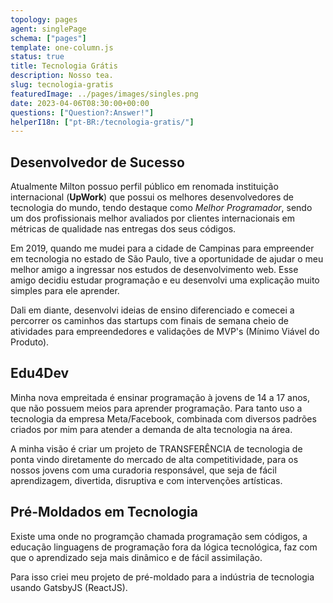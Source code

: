 ```yaml
---
topology: pages
agent: singlePage
schema: ["pages"]
template: one-column.js
status: true
title: Tecnologia Grátis
description: Nosso tea.
slug: tecnologia-gratis
featuredImage: ../pages/images/singles.png
date: 2023-04-06T08:30:00+00:00
questions: ["Question?:Answer!"]
helperI18n: ["pt-BR:/tecnologia-gratis/"]
---
```


## Desenvolvedor de Sucesso

Atualmente Milton possuo perfil público em renomada instituição internacional (**UpWork**) que possui os melhores desenvolvedores de tecnologia do mundo, tendo destaque como _Melhor Programador_, sendo um dos profissionais melhor avaliados por clientes internacionais em métricas de qualidade nas entregas dos seus códigos.

Em 2019, quando me mudei para a cidade de Campinas para empreender em tecnologia no estado de São Paulo, tive a oportunidade de ajudar o meu melhor amigo a ingressar nos estudos de desenvolvimento web. Esse amigo decidiu estudar programação e eu desenvolvi uma explicação muito simples para ele aprender.

Dali em diante, desenvolvi ideias de ensino diferenciado e comecei a percorrer os caminhos das startups com finais de semana cheio de atividades para empreendedores e validações de MVP's (Mínimo Viável do Produto).

## Edu4Dev

Minha nova empreitada é ensinar programação à jovens de 14 a 17 anos, que não possuem meios para aprender programação. Para tanto uso a tecnologia da empresa Meta/Facebook, combinada com diversos padrões criados por mim para atender a demanda de alta tecnologia na área.

A minha visão é criar um projeto de TRANSFERÊNCIA de tecnologia de ponta vindo diretamente do mercado de alta competitividade, para os nossos jovens com uma curadoria responsável, que seja de fácil aprendizagem, divertida, disruptiva e com intervenções artísticas.

## Pré-Moldados em Tecnologia

Existe uma onde no programção chamada programação sem códigos, a educação linguagens de programação fora da lógica tecnológica, faz com que o aprendizado seja mais dinâmico e de fácil assimilação.

Para isso criei meu projeto de pré-moldado para a indústria de tecnologia usando GatsbyJS (ReactJS).
